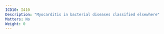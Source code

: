 ```yaml
---
ICD10: I410
Description: "Myocarditis in bacterial diseases classified elsewhere"
Matters: No
Weight: 0
---
```

